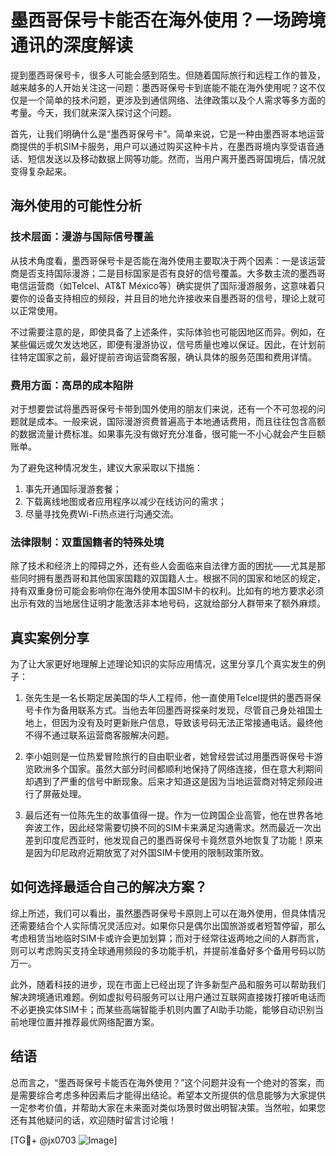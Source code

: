 # 墨西哥保号卡能否在海外使用？一场跨境通讯的深度解读

提到墨西哥保号卡，很多人可能会感到陌生。但随着国际旅行和远程工作的普及，越来越多的人开始关注这一问题：墨西哥保号卡到底能不能在海外使用呢？这不仅仅是一个简单的技术问题，更涉及到通信网络、法律政策以及个人需求等多方面的考量。今天，我们就来深入探讨这个问题。

首先，让我们明确什么是“墨西哥保号卡”。简单来说，它是一种由墨西哥本地运营商提供的手机SIM卡服务，用户可以通过购买这种卡片，在墨西哥境内享受语音通话、短信发送以及移动数据上网等功能。然而，当用户离开墨西哥国境后，情况就变得复杂起来。

## 海外使用的可能性分析

### 技术层面：漫游与国际信号覆盖

从技术角度看，墨西哥保号卡是否能在海外使用主要取决于两个因素：一是该运营商是否支持国际漫游；二是目标国家是否有良好的信号覆盖。大多数主流的墨西哥电信运营商（如Telcel、AT&T México等）确实提供了国际漫游服务，这意味着只要你的设备支持相应的频段，并且目的地允许接收来自墨西哥的信号，理论上就可以正常使用。

不过需要注意的是，即使具备了上述条件，实际体验也可能因地区而异。例如，在某些偏远或欠发达地区，即便有漫游协议，信号质量也难以保证。因此，在计划前往特定国家之前，最好提前咨询运营商客服，确认具体的服务范围和费用详情。

### 费用方面：高昂的成本陷阱

对于想要尝试将墨西哥保号卡带到国外使用的朋友们来说，还有一个不可忽视的问题就是成本。一般来说，国际漫游资费普遍高于本地通话费用，而且往往包含高额的数据流量计费标准。如果事先没有做好充分准备，很可能一不小心就会产生巨额账单。

为了避免这种情况发生，建议大家采取以下措施：
1. 事先开通国际漫游套餐；
2. 下载离线地图或者应用程序以减少在线访问的需求；
3. 尽量寻找免费Wi-Fi热点进行沟通交流。

### 法律限制：双重国籍者的特殊处境

除了技术和经济上的障碍之外，还有些人会面临来自法律方面的困扰——尤其是那些同时拥有墨西哥和其他国家国籍的双国籍人士。根据不同的国家和地区的规定，持有双重身份可能会影响你在海外使用本国SIM卡的权利。比如有的地方要求必须出示有效的当地居住证明才能激活非本地号码，这就给部分人群带来了额外麻烦。

## 真实案例分享

为了让大家更好地理解上述理论知识的实际应用情况，这里分享几个真实发生的例子：

1. 张先生是一名长期定居美国的华人工程师，他一直使用Telcel提供的墨西哥保号卡作为备用联系方式。当他去年回墨西哥探亲时发现，尽管自己身处祖国土地上，但因为没有及时更新账户信息，导致该号码无法正常接通电话。最终他不得不通过联系运营商客服解决问题。

2. 李小姐则是一位热爱冒险旅行的自由职业者，她曾经尝试过用墨西哥保号卡游览欧洲多个国家。虽然大部分时间都顺利地保持了网络连接，但在意大利期间却遇到了严重的信号中断现象。后来才知道这是因为当地运营商对特定频段进行了屏蔽处理。

3. 最后还有一位陈先生的故事值得一提。作为一位跨国企业高管，他在世界各地奔波工作，因此经常需要切换不同的SIM卡来满足沟通需求。然而最近一次出差到印度尼西亚时，他发现自己的墨西哥保号卡竟然意外地恢复了功能！原来是因为印尼政府近期放宽了对外国SIM卡使用的限制政策所致。

## 如何选择最适合自己的解决方案？

综上所述，我们可以看出，虽然墨西哥保号卡原则上可以在海外使用，但具体情况还需要结合个人实际情况灵活应对。如果你只是偶尔出国旅游或者短暂停留，那么考虑租赁当地临时SIM卡或许会更加划算；而对于经常往返两地之间的人群而言，则可以考虑购买支持全球通用频段的多功能手机，并提前准备好多个备用号码以防万一。

此外，随着科技的进步，现在市面上已经出现了许多新型产品和服务可以帮助我们解决跨境通讯难题。例如虚拟号码服务可以让用户通过互联网直接拨打接听电话而不必更换实体SIM卡；而某些高端智能手机则内置了AI助手功能，能够自动识别当前地理位置并推荐最优网络配置方案。

## 结语

总而言之，“墨西哥保号卡能否在海外使用？”这个问题并没有一个绝对的答案，而是需要综合考虑多种因素后才能得出结论。希望本文所提供的信息能够为大家提供一定参考价值，并帮助大家在未来面对类似场景时做出明智决策。当然啦，如果您还有其他疑问的话，欢迎随时留言讨论哦！

[TG💪+ @jx0703 ![Image](https://github.com/user-attachments/assets/dbca1d08-cadb-493c-b0ec-ad6f7a83f270)]